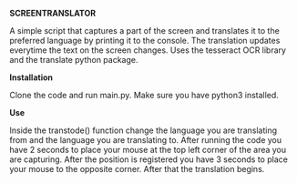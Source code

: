 **SCREENTRANSLATOR**

A simple script that captures a part of the screen and translates it to the preferred language by printing it to the console. The translation updates everytime the text on the screen changes. Uses the tesseract OCR library and the translate python package.

**Installation**

Clone the code and run main.py. Make sure you have python3 installed. 

**Use**

Inside the transtode() function change the language you are translating from and the language you are translating to. After running the code you have 2 seconds to place your mouse at the top left corner of the area you are capturing. After the position is registered you have 3 seconds to place your mouse to the opposite corner. After that the translation begins.

